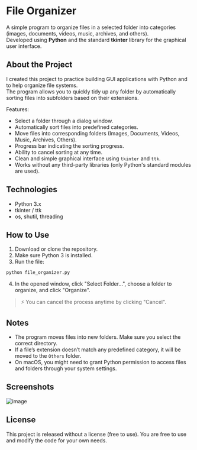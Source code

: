 # File Organizer

A simple program to organize files in a selected folder into categories (images, documents, videos, music, archives, and others).  
Developed using **Python** and the standard **tkinter** library for the graphical user interface.

## About the Project

I created this project to practice building GUI applications with Python and to help organize file systems.  
The program allows you to quickly tidy up any folder by automatically sorting files into subfolders based on their extensions.

Features:

- Select a folder through a dialog window.
- Automatically sort files into predefined categories.
- Move files into corresponding folders (Images, Documents, Videos, Music, Archives, Others).
- Progress bar indicating the sorting progress.
- Ability to cancel sorting at any time.
- Clean and simple graphical interface using `tkinter` and `ttk`.
- Works without any third-party libraries (only Python's standard modules are used).

## Technologies

- Python 3.x
- tkinter / ttk
- os, shutil, threading

## How to Use

1. Download or clone the repository.
2. Make sure Python 3 is installed.
3. Run the file:

```bash
python file_organizer.py
```

4. In the opened window, click "Select Folder...", choose a folder to organize, and click "Organize".

> ⚡ You can cancel the process anytime by clicking "Cancel".

## Notes

- The program moves files into new folders. Make sure you select the correct directory.
- If a file’s extension doesn’t match any predefined category, it will be moved to the `Others` folder.
- On macOS, you might need to grant Python permission to access files and folders through your system settings.

## Screenshots

![image](https://github.com/user-attachments/assets/fd6f078d-7076-4e8f-89c9-28fe422fa791)

## License

This project is released without a license (free to use). You are free to use and modify the code for your own needs.
